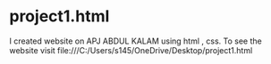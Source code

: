 # project1.html
I created website on APJ ABDUL KALAM using html , css. To see the website visit file:///C:/Users/s145/OneDrive/Desktop/project1.html
